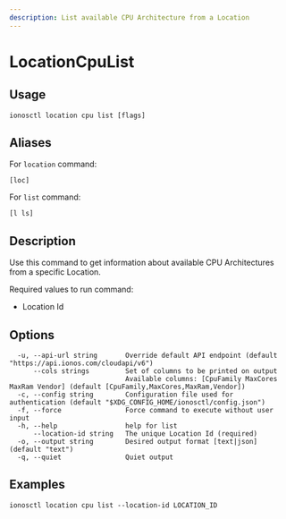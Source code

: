```yaml
---
description: List available CPU Architecture from a Location
---
```


# LocationCpuList

## Usage

```text
ionosctl location cpu list [flags]
```

## Aliases

For `location` command:

```text
[loc]
```

For `list` command:

```text
[l ls]
```

## Description

Use this command to get information about available CPU Architectures from a specific Location.

Required values to run command:

* Location Id

## Options

```text
  -u, --api-url string       Override default API endpoint (default "https://api.ionos.com/cloudapi/v6")
      --cols strings         Set of columns to be printed on output 
                             Available columns: [CpuFamily MaxCores MaxRam Vendor] (default [CpuFamily,MaxCores,MaxRam,Vendor])
  -c, --config string        Configuration file used for authentication (default "$XDG_CONFIG_HOME/ionosctl/config.json")
  -f, --force                Force command to execute without user input
  -h, --help                 help for list
      --location-id string   The unique Location Id (required)
  -o, --output string        Desired output format [text|json] (default "text")
  -q, --quiet                Quiet output
```

## Examples

```text
ionosctl location cpu list --location-id LOCATION_ID
```


